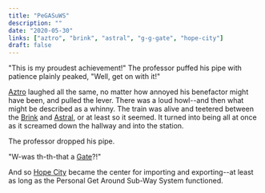 ```yaml
---
title: "PeGASuWS"
description: ""
date: "2020-05-30"
links: ["aztro", "brink", "astral", "g-g-gate", "hope-city"]
draft: false
---
```


"This is my proudest achievement!"  The professor puffed his pipe with patience plainly peaked, "Well, get on with it!"  

[Aztro](/notes/aztro/) laughed all the same, no matter how annoyed his benefactor might have been, and pulled the lever.  There was a loud howl--and then what might be described as a whinny.  The train was alive and teetered between the [Brink](/notes/brink/) and [Astral](/notes/astral/), or at least so it seemed.  It turned into being all at once as it screamed down the hallway and into the station.  

The professor dropped his pipe.

"W-was th-th-that a [Gate](/notes/g-g-gate/)?!"

And so [Hope City](/notes/hope-city/) became the center for importing and exporting--at least as long as the Personal Get Around Sub-Way System functioned.
